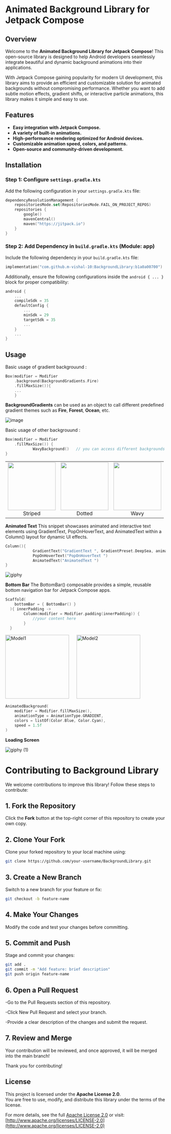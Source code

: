 # Animated Background Library for Jetpack Compose

## Overview

Welcome to the **Animated Background Library for Jetpack Compose**! This open-source library is designed to help Android developers seamlessly integrate beautiful and dynamic background animations into their applications.

With Jetpack Compose gaining popularity for modern UI development, this library aims to provide an efficient and customizable solution for animated backgrounds without compromising performance. Whether you want to add subtle motion effects, gradient shifts, or interactive particle animations, this library makes it simple and easy to use.

## Features

- **Easy integration with Jetpack Compose.**
- **A variety of built-in animations.**
- **High-performance rendering optimized for Android devices.**
- **Customizable animation speed, colors, and patterns.**
- **Open-source and community-driven development.**

## Installation

### Step 1: Configure `settings.gradle.kts`

Add the following configuration in your `settings.gradle.kts` file:

```kotlin
dependencyResolutionManagement {
    repositoriesMode.set(RepositoriesMode.FAIL_ON_PROJECT_REPOS)
    repositories {
        google()
        mavenCentral()
        maven("https://jitpack.io")
    }
}
```

### Step 2: Add Dependency in `build.gradle.kts` (Module: app)

Include the following dependency in your `build.gradle.kts` file:

```kotlin
implementation("com.github.m-vishal-10:BackgroundLibrary:b1a0a00700")
```

Additionally, ensure the following configurations inside the `android { ... }` block for proper compatibility:

```kotlin
android {
    ...
    compileSdk = 35
    defaultConfig {
        ...
        minSdk = 29
        targetSdk = 35
        ...
    }
    ...
}
```

## Usage

Basic usage of gradient backgrouund :

```kotlin
Box(modifier = Modifier
    .background(BackgroundGradients.Fire)
    .fillMaxSize()){
    ...
    }
```
**BackgroundGradients** can be used as an object to call different predefined gradient themes such as **Fire**, **Forest**, **Ocean**, etc.



![image](https://github.com/user-attachments/assets/8dc5059c-545e-46c6-a8ba-23c322aba389)

Basic usage of other backgrouund :

```kotlin
Box(modifier = Modifier
    .fillMaxSize()) {
            WavyBackground()   // you can access different backgrounds by calling composables here
}
```
<table>
  <tr>
    <td align="center">
      <img src="https://github.com/user-attachments/assets/8f2c9480-49a1-449e-a851-eb2c4784508b" width="150"/>
      <br/>Striped
    </td>
    <td align="center">
      <img src="https://github.com/user-attachments/assets/165c7361-d823-4cca-b865-faa47c4c2c6f" width="150"/>
      <br/>Dotted
    </td>
    <td align="center">
      <img src="https://github.com/user-attachments/assets/433ad16c-003e-43a8-9ac3-236d1edbad21" width="150"/>
      <br/>Wavy
    </td>
  </tr>
</table>




**Animated Text**
This snippet showcases animated and interactive text elements using GradientText, PopOnHoverText, and AnimatedText within a Column() layout for dynamic UI effects.

``` kotlin
Column(){
            GradientText("GradientText ", GradientPreset.DeepSea, animationSpeed = 1)
            PopOnHoverText("PopOnHoverText ")
            AnimatedText("AnimatedText ")
}
```

![giphy](https://github.com/user-attachments/assets/cd4a9c00-416f-4585-a7ff-10018b2172c8)

**Bottom Bar**
The BottomBar() composable provides a simple, reusable bottom navigation bar for Jetpack Compose apps.
```kotlin
Scaffold(
    bottomBar = { BottomBar() }
  ){ innerPadding ->
        Column(modifier = Modifier.padding(innerPadding)) {
            //your content here
        }
  }
```

<p >
  <img src="https://github.com/user-attachments/assets/1b54107e-8325-4d12-8fe6-f767a73546e4" alt="Model1" width="200" style="margin-right: 20px;"/>
  <img src="https://github.com/user-attachments/assets/d3404fdf-a42d-475e-bd07-e8cb45287680" alt="Model2" width="200" style="margin-right: 20px;"/>
 
</p>



```kotlin
AnimatedBackground(
    modifier = Modifier.fillMaxSize(),
    animationType = AnimationType.GRADIENT,
    colors = listOf(Color.Blue, Color.Cyan),
    speed = 1.5f
)
```
**Loading Screen**

![giphy (1)](https://github.com/user-attachments/assets/3b9fd721-02ec-46c8-bdbb-dbdb181e65e5)

## 
# Contributing to Background Library  

We welcome contributions to improve this library! Follow these steps to contribute:  

## 1. Fork the Repository  
Click the **Fork** button at the top-right corner of this repository to create your own copy.  

## 2. Clone Your Fork  
Clone your forked repository to your local machine using:  
```sh
git clone https://github.com/your-username/BackgroundLibrary.git
```
## 3. Create a New Branch
Switch to a new branch for your feature or fix:
```sh
git checkout -b feature-name

```
## 4. Make Your Changes
Modify the code and test your changes before committing.

## 5. Commit and Push
Stage and commit your changes:
```sh
git add .
git commit -m "Add feature: brief description"
git push origin feature-name
```
## 6. Open a Pull Request
-Go to the Pull Requests section of this repository.

-Click New Pull Request and select your branch.

-Provide a clear description of the changes and submit the request.

## 7. Review and Merge
Your contribution will be reviewed, and once approved, it will be merged into the main branch!

Thank you for contributing! 

## License  

This project is licensed under the **Apache License 2.0**.  
You are free to use, modify, and distribute this library under the terms of the license.  

For more details, see the full [Apache License 2.0](LICENSE) or visit:  
[http://www.apache.org/licenses/LICENSE-2.0](http://www.apache.org/licenses/LICENSE-2.0)  
